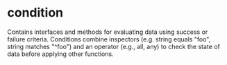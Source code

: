 # condition

Contains interfaces and methods for evaluating data using success or failure criteria. Conditions combine inspectors (e.g. string equals "foo", string matches "^foo") and an operator (e.g., all, any) to check the state of data before applying other functions.
